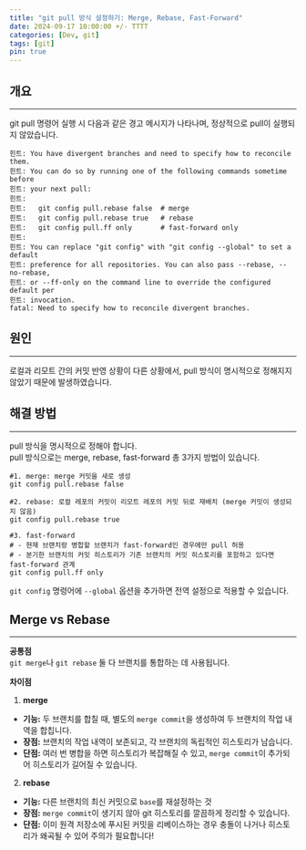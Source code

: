 ```yaml
---
title: "git pull 방식 설정하기: Merge, Rebase, Fast-Forward"
date: 2024-09-17 10:00:00 +/- TTTT
categories: [Dev, git]
tags: [git]
pin: true
---
```


## 개요
---
git pull 명령어 실행 시 다음과 같은 경고 메시지가 나타나며, 정상적으로 pull이 실행되지 않았습니다.  
```shell
힌트: You have divergent branches and need to specify how to reconcile them.
힌트: You can do so by running one of the following commands sometime before
힌트: your next pull:
힌트: 
힌트:   git config pull.rebase false  # merge
힌트:   git config pull.rebase true   # rebase
힌트:   git config pull.ff only       # fast-forward only
힌트: 
힌트: You can replace "git config" with "git config --global" to set a default
힌트: preference for all repositories. You can also pass --rebase, --no-rebase,
힌트: or --ff-only on the command line to override the configured default per
힌트: invocation.
fatal: Need to specify how to reconcile divergent branches.
```

  

## 원인
---
로컬과 리모트 간의 커밋 반영 상황이 다른 상황에서, pull 방식이 명시적으로 정해지지 않았기 때문에 발생하였습니다.

  

## 해결 방법
---
pull 방식을 명시적으로 정해야 합니다.  
pull 방식으로는 merge, rebase, fast-forward 총 3가지 방법이 있습니다. 

```shell
#1. merge: merge 커밋을 새로 생성
git config pull.rebase false 

#2. rebase: 로컬 레포의 커밋이 리모트 레포의 커밋 뒤로 재배치 (merge 커밋이 생성되지 않음)
git config pull.rebase true

#3. fast-forward 
# - 현재 브랜치랑 병합할 브랜치가 fast-forward인 경우에만 pull 허용
# - 분기한 브랜치의 커밋 히스토리가 기존 브랜치의 커밋 히스토리를 포함하고 있다면 fast-forward 관계
git config pull.ff only 

```

`git config` 명령어에 `--global` 옵션을 추가하면 전역 설정으로 적용할 수 있습니다.
  

## Merge vs Rebase  
---
**공통점**  
`git merge`나 `git rebase` 둘 다 브랜치를 통합하는 데 사용됩니다.
  
  

**차이점**
1. **merge**
- **기능:**  두 브랜치를 합칠 때, 별도의 `merge commit`을 생성하여 두 브랜치의 작업 내역을 합칩니다.
- **장점:**  브랜치의 작업 내역이 보존되고, 각 브랜치의 독립적인 히스토리가 남습니다.
- **단점:**  여러 번 병합을 하면 히스토리가 복잡해질 수 있고, `merge commit`이 추가되어 히스토리가 길어질 수 있습니다.  

2. **rebase**
- **기능:**  다른 브랜치의 최신 커밋으로 `base`를 재설정하는 것
- **장점:**  `merge commit`이 생기지 않아 git 히스토리를 깔끔하게 정리할 수 있습니다.
- **단점:**  이미 원격 저장소에 푸시된 커밋을 리베이스하는 경우 충돌이 나거나 히스토리가 왜곡될 수 있어 주의가 필요합니다!

